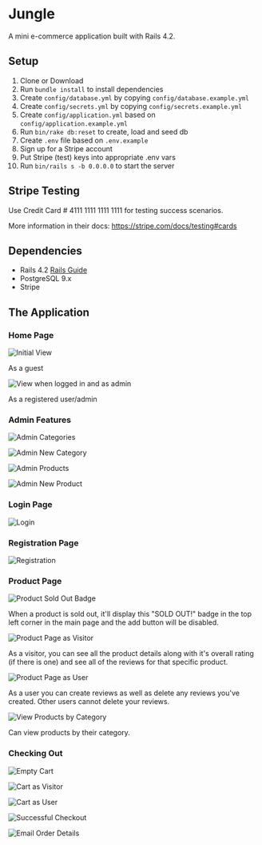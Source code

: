 # Jungle

A mini e-commerce application built with Rails 4.2.

## Setup

1. Clone or Download
2. Run `bundle install` to install dependencies
3. Create `config/database.yml` by copying `config/database.example.yml`
4. Create `config/secrets.yml` by copying `config/secrets.example.yml`
5. Create `config/application.yml` based on `config/application.example.yml`
5. Run `bin/rake db:reset` to create, load and seed db
6. Create `.env` file based on `.env.example`
7. Sign up for a Stripe account
8. Put Stripe (test) keys into appropriate .env vars
9. Run `bin/rails s -b 0.0.0.0` to start the server

## Stripe Testing

Use Credit Card # 4111 1111 1111 1111 for testing success scenarios.

More information in their docs: <https://stripe.com/docs/testing#cards>

## Dependencies

* Rails 4.2 [Rails Guide](http://guides.rubyonrails.org/v4.2/)
* PostgreSQL 9.x
* Stripe

## The Application

### Home Page

![Initial View](https://github.com/Sonchucks/jungle-rails/blob/cleanup/docs/initial-view.png)

As a guest

![View when logged in and as admin](https://github.com/Sonchucks/jungle-rails/blob/cleanup/docs/logged-in-view.png)

As a registered user/admin

### Admin Features

![Admin Categories](https://github.com/Sonchucks/jungle-rails/blob/cleanup/docs/admin-categories.png)

![Admin New Category](https://github.com/Sonchucks/jungle-rails/blob/cleanup/docs/admin-new-category.png)

![Admin Products](https://github.com/Sonchucks/jungle-rails/blob/cleanup/docs/admin-products.png)

![Admin New Product](https://github.com/Sonchucks/jungle-rails/blob/cleanup/docs/admin-new-product.png)

### Login Page

![Login](https://github.com/Sonchucks/jungle-rails/blob/cleanup/docs/login-screen.png)

### Registration Page

![Registration](https://github.com/Sonchucks/jungle-rails/blob/cleanup/docs/registration-screen.png)

### Product Page

![Product Sold Out Badge](https://github.com/Sonchucks/jungle-rails/blob/cleanup/docs/sold-out-badge.png)

When a product is sold out, it'll display this "SOLD OUT!" badge in the top left corner in the main page and the add button will be disabled.

![Product Page as Visitor](https://github.com/Sonchucks/jungle-rails/blob/cleanup/docs/product-page-visitor.png)

As a visitor, you can see all the product details along with it's overall rating (if there is one) and see all of the reviews for that specific product.

![Product Page as User](https://github.com/Sonchucks/jungle-rails/blob/cleanup/docs/product-page-user.png)

As a user you can create reviews as well as delete any reviews you've created. Other users cannot delete your reviews.

![View Products by Category](https://github.com/Sonchucks/jungle-rails/blob/cleanup/docs/view-by-category.png)

Can view products by their category.


### Checking Out
![Empty Cart](https://github.com/Sonchucks/jungle-rails/blob/cleanup/docs/cart-no-items.png)

![Cart as Visitor](https://github.com/Sonchucks/jungle-rails/blob/cleanup/docs/cart-no-user.png)

![Cart as User](https://github.com/Sonchucks/jungle-rails/blob/cleanup/docs/cart.png)

![Successful Checkout](https://github.com/Sonchucks/jungle-rails/blob/cleanup/docs/cart-success.png)

![Email Order Details](https://github.com/Sonchucks/jungle-rails/blob/cleanup/docs/email-order-details.png)